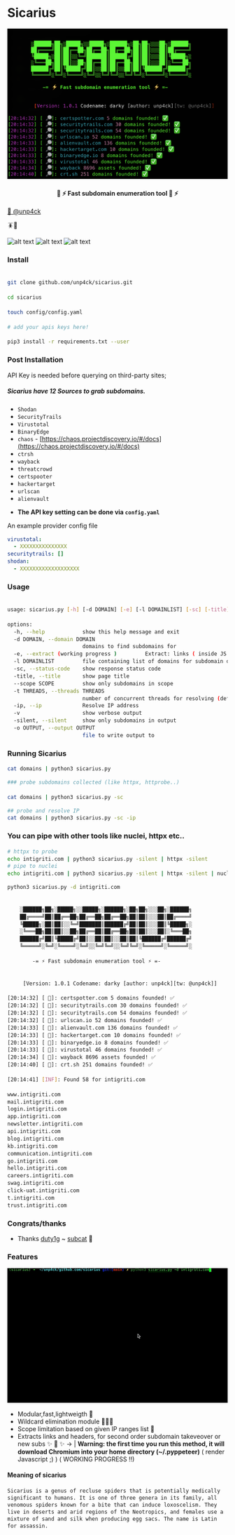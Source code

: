 
# Sicarius





![/static/banner.png](/static/f.png)

<h4 align="center">  🐴 ⚡️ Fast subdomain enumeration tool 🐴 ⚡️</h4>
<a href="https://twitter.com/unp4ck">🦆 @unp4ck</a>



 🪳🫠
 
![alt text](https://img.shields.io/github/stars/unp4ck/Sicarius)
![alt text](https://img.shields.io/github/languages/top/unp4ck/Sicarius)
![alt text](https://img.shields.io/github/license/unp4ck/Sicarius)


### Install
```bash

git clone github.com/unp4ck/sicarius.git

cd sicarius

touch config/config.yaml

# add your apis keys here!

pip3 install -r requirements.txt --user
```

### Post Installation

API Key is needed before querying on third-party sites;

##### Sicarius have 12 Sources to grab subdomains.

* ```Shodan``` 
* ```SecurityTrails```
* ```Virustotal``` 
* ```BinaryEdge```
* ```chaos``` - [https://chaos.projectdiscovery.io/#/docs](https://chaos.projectdiscovery.io/#/docs)
* ```ctrsh```
* ```wayback```
* ```threatcrowd```
* ```certspooter```
* ```hackertarget```
* ```urlscan```
* ```alienvault```

- **The API key setting can be done via `config.yaml`**

An example provider config file 

```yaml
virustotal:
  - XXXXXXXXXXXXXXX
securitytrails: []
shodan:
  - XXXXXXXXXXXXXXXXXXX
```

### Usage



```bash

usage: sicarius.py [-h] [-d DOMAIN] [-e] [-l DOMAINLIST] [-sc] [-title] [--scope SCOPE] [-t THREADS] [-ip] [-v] [-silent] [-o OUTPUT]

options:
  -h, --help            show this help message and exit
  -d DOMAIN, --domain DOMAIN
                        domains to find subdomains for
  -e, --extract (working progress )         Extract: links ( inside JS to ), headers, useful for new domains and second order subdomain takeover
  -l DOMAINLIST         file containing list of domains for subdomain discovery
  -sc, --status-code    show response status code
  -title, --title       show page title
  --scope SCOPE         show only subdomains in scope
  -t THREADS, --threads THREADS
                        number of concurrent threads for resolving (default 40)
  -ip, --ip             Resolve IP address
  -v                    show verbose output
  -silent, --silent     show only subdomains in output
  -o OUTPUT, --output OUTPUT
                        file to write output to
```

### Running Sicarius
```bash
cat domains | python3 sicarius.py
```

```bash
### probe subdomains collected (like httpx, httprobe..)

cat domains | python3 sicarius.py -sc

```

```bash
## probe and resolve IP 
cat domains | python3 sicarius.py -sc -ip
```

### You can pipe with other tools like nuclei, httpx etc..

```bash
# httpx to probe
echo intigriti.com | python3 sicarius.py -silent | httpx -silent 
# pipe to nuclei
echo intigriti.com | python3 sicarius.py -silent | httpx -silent | nuclei -t <path_to_nuclei_templates>

```

```bash
python3 sicarius.py -d intigriti.com


	░██████╗██╗░█████╗░░█████╗░██████╗░██╗██╗░░░██╗░██████╗
	██╔════╝██║██╔══██╗██╔══██╗██╔══██╗██║██║░░░██║██╔════╝
	╚█████╗░██║██║░░╚═╝███████║██████╔╝██║██║░░░██║╚█████╗░
	░╚═══██╗██║██║░░██╗██╔══██║██╔══██╗██║██║░░░██║░╚═══██╗
	██████╔╝██║╚█████╔╝██║░░██║██║░░██║██║╚██████╔╝██████╔╝
	╚═════╝░╚═╝░╚════╝░╚═╝░░╚═╝╚═╝░░╚═╝╚═╝░╚═════╝░╚═════╝░

	    -= ⚡️ Fast subdomain enumeration tool ⚡️ =-


	 [Version: 1.0.1 Codename: darky [author: unp4ck][tw: @unp4ck]]

[20:14:32] [ 🔎]: certspotter.com 5 domains founded! ✅
[20:14:32] [ 🔎]: securitytrails.com 30 domains founded! ✅
[20:14:32] [ 🔎]: securitytrails.com 54 domains founded! ✅
[20:14:32] [ 🔎]: urlscan.io 52 domains founded! ✅
[20:14:33] [ 🔎]: alienvault.com 136 domains founded! ✅
[20:14:33] [ 🔎]: hackertarget.com 10 domains founded! ✅
[20:14:33] [ 🔎]: binaryedge.io 8 domains founded! ✅
[20:14:33] [ 🔎]: virustotal 46 domains founded! ✅
[20:14:34] [ 🔎]: wayback 8696 assets founded! ✅
[20:14:40] [ 🔎]: crt.sh 251 domains founded! ✅

[20:14:41] [INF]: Found 58 for intigriti.com

www.intigriti.com
mail.intigriti.com
login.intigriti.com
app.intigriti.com
newsletter.intigriti.com
api.intigriti.com
blog.intigriti.com
kb.intigriti.com
communication.intigriti.com
go.intigriti.com
hello.intigriti.com
careers.intigriti.com
swag.intigriti.com
click-uat.intigriti.com
t.intigriti.com
trust.intigriti.com


```

### Congrats/thanks
   - Thanks [duty1g](https://github.com/duty1g) ~ [subcat](https://github.com/duty1g/subcat) 🖤


### Features

![/static/sc.gif](/static/yuo.gif)

- Modular,fast,lightweigth 🍦 
- Wildcard elimination module 🙅🏽‍♂️ 
- Scope limitation based on given IP ranges list 📸 
- Extracts links and headers, for second order subdomain takeveover or new subs ✨ 🥷 ✨  -> | **Warning: the first time you run this method, it will download Chromium into your home directory (~/.pyppeteer)** ( render Javascript ;) ) ( WORKING PROGRESS !!)

#### Meaning of sicarius

```
Sicarius is a genus of recluse spiders that is potentially medically significant to humans. It is one of three genera in its family, all venomous spiders known for a bite that can induce loxoscelism. They live in deserts and arid regions of the Neotropics, and females use a mixture of sand and silk when producing egg sacs. The name is Latin for assassin.
```
